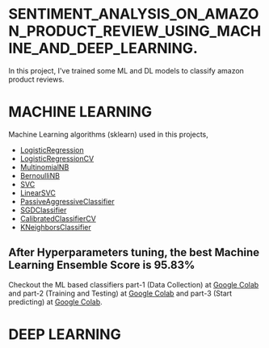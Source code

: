 # SENTIMENT_ANALYSIS_ON_AMAZON_PRODUCT_REVIEW_USING_MACHINE_AND_DEEP_LEARNING.
In this project, I've trained some ML and DL models to classify amazon product reviews.



# MACHINE LEARNING 
Machine Learning algorithms (sklearn) used in this projects, 
- [LogisticRegression](https://scikit-learn.org/stable/modules/generated/sklearn.linear_model.LogisticRegression.html)
- [LogisticRegressionCV](http://scikit-learn.org/stable/modules/generated/sklearn.linear_model.LogisticRegressionCV.html)
- [MultinomialNB](http://scikit-learn.org/stable/modules/generated/sklearn.naive_bayes.MultinomialNB.html)
- [BernoulliNB](http://scikit-learn.org/stable/modules/generated/sklearn.naive_bayes.BernoulliNB.html)
- [SVC](http://scikit-learn.org/stable/modules/generated/sklearn.svm.SVC.html)
- [LinearSVC](http://scikit-learn.org/stable/modules/generated/sklearn.svm.LinearSVC.html)
- [PassiveAggressiveClassifier](http://scikit-learn.org/stable/modules/generated/sklearn.linear_model.PassiveAggressiveClassifier.html)
- [SGDClassifier](http://scikit-learn.org/stable/modules/generated/sklearn.linear_model.SGDClassifier.html)
- [CalibratedClassifierCV](http://scikit-learn.org/stable/modules/generated/sklearn.calibration.CalibratedClassifierCV.html)
- [KNeighborsClassifier](http://scikit-learn.org/stable/modules/generated/sklearn.neighbors.KNeighborsClassifier.html)

## After Hyperparameters tuning, the best Machine Learning Ensemble Score is 95.83% 

Checkout the ML based classifiers part-1 (Data Collection) at [Google Colab](https://colab.research.google.com/github/bala-codes/SENTIMENT-ANALYSIS-ON-AMAZON-PRODUCT-REVIEWS-USING-ML-AND-DL/blob/master/codes%20(ML)/Part-1%20Data%20Extraction%20and%20Data%20Preprocessing%20Amazon%20product%20reviews%20datasets.ipynb) and part-2 (Training and Testing) at [Google Colab](https://colab.research.google.com/github/bala-codes/SENTIMENT-ANALYSIS-ON-AMAZON-PRODUCT-REVIEWS-USING-ML-AND-DL/blob/master/codes%20(ML)/Part-2%20Sentiment%20Analysis%20-%20Amazon%20Product%20Reviews%20Training%20and%20Testing.ipynb) and part-3 (Start predicting) at [Google Colab](https://colab.research.google.com/github/bala-codes/SENTIMENT-ANALYSIS-ON-AMAZON-PRODUCT-REVIEWS-USING-ML-AND-DL/blob/master/codes%20(ML)/Part-3%20Sentiment%20Analysis%20-%20Amazon%20Product%20Reviews%20-%20Single%20Prediction%20Check.ipynb).


# DEEP LEARNING


